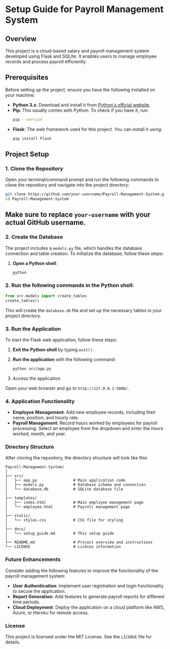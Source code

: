 # Setup Guide for Payroll Management System

## Overview

This project is a cloud-based salary and payroll management system developed using Flask and SQLite. It enables users to manage employee records and process payroll efficiently.

## Prerequisites

Before setting up the project, ensure you have the following installed on your machine:

- **Python 3.x**: Download and install it from [Python's official website](https://www.python.org/downloads/).
- **Pip**: This usually comes with Python. To check if you have it, run:
    ```bash
    pip --version
    ```
- **Flask**: The web framework used for this project. You can install it using:
    ```bash
    pip install Flask
    ```

## Project Setup

### 1. Clone the Repository

Open your terminal/command prompt and run the following commands to clone the repository and navigate into the project directory:

```bash
git clone https://github.com/your-username/Payroll-Management-System.git
cd Payroll-Management-System
```
## Make sure to replace `your-username` with your actual GitHub username.

### 2. Create the Database

The project includes a `models.py` file, which handles the database connection and table creation. To initialize the database, follow these steps:

1. **Open a Python shell**:
   ```bash
   python
   
### 2. Run the following commands in the Python shell:

```python
from src.models import create_tables
create_tables()
```
This will create the `database.db` file and set up the necessary tables in your project directory.

### 3. Run the Application

To start the Flask web application, follow these steps:

1. **Exit the Python shell** by typing `exit()`.
   
2. **Run the application** with the following command:
   ```bash
   python src/app.py
   
3. Access the application

Open your web browser and go to `http://127.0.0.1:5000/`.

### 4. Application Functionality

- **Employee Management**: Add new employee records, including their name, position, and hourly rate.
- **Payroll Management**: Record hours worked by employees for payroll processing. Select an employee from the dropdown and enter the hours worked, month, and year.

### Directory Structure

After cloning the repository, the directory structure will look like this:
```
Payroll-Management-System/
│
├── src/
│   ├── app.py                # Main application code
│   ├── models.py             # Database schema and connection
│   └── database.db           # SQLite database file
│
├── templates/
│   ├── index.html            # Main employee management page
│   └── employee.html         # Payroll management page
│
├── static/
│   └── styles.css            # CSS file for styling
│
├── docs/
│   └── setup_guide.md        # This setup guide
│
├── README.md                 # Project overview and instructions
└── LICENSE                   # License information
```

### Future Enhancements

Consider adding the following features to improve the functionality of the payroll management system:

- **User Authentication**: Implement user registration and login functionality to secure the application.
- **Report Generation**: Add features to generate payroll reports for different time periods.
- **Cloud Deployment**: Deploy the application on a cloud platform like AWS, Azure, or Heroku for remote access.

### License

This project is licensed under the MIT License. See the `LICENSE` file for details.


